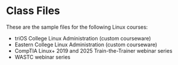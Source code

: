 # Class Files
These are the sample files for the following Linux courses:

- triOS College Linux Administration (custom courseware)
- Eastern College Linux Administration (custom courseware)
- CompTIA Linux+ 2019 and 2025 Train-the-Trainer webinar series
- WASTC webinar series
